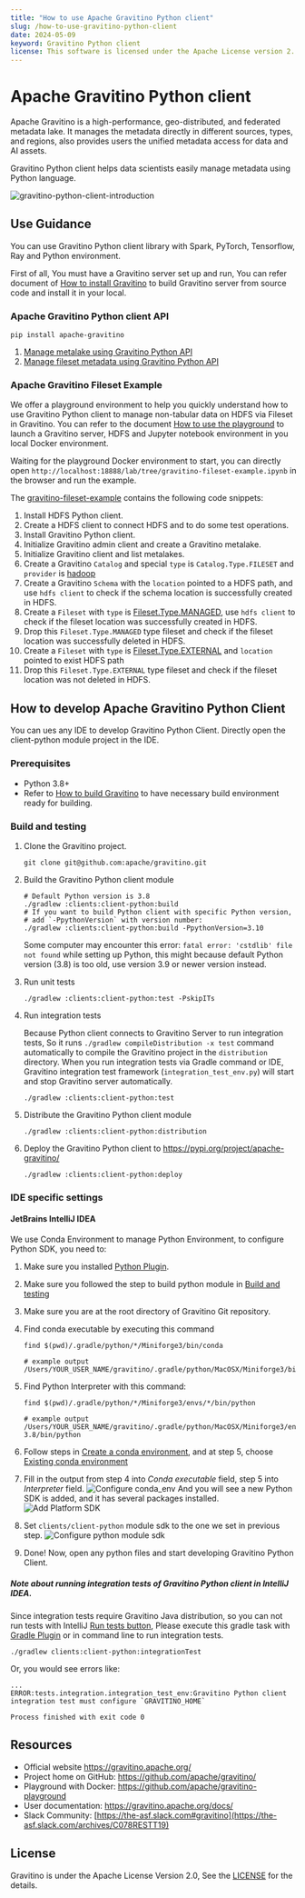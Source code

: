 ```yaml
---
title: "How to use Apache Gravitino Python client"
slug: /how-to-use-gravitino-python-client
date: 2024-05-09
keyword: Gravitino Python client
license: This software is licensed under the Apache License version 2.
---
```

# Apache Gravitino Python client

Apache Gravitino is a high-performance, geo-distributed, and federated metadata lake.
It manages the metadata directly in different sources, types, and regions, also provides users
the unified metadata access for data and AI assets.

Gravitino Python client helps data scientists easily manage metadata using Python language.

![gravitino-python-client-introduction](./assets/gravitino-python-client-introduction.png)

## Use Guidance

You can use Gravitino Python client library with Spark, PyTorch, Tensorflow, Ray and Python environment.

First of all, You must have a Gravitino server set up and run, You can refer document of
[How to install Gravitino](./how-to-install.md) to build Gravitino server from source code and
install it in your local.

### Apache Gravitino Python client API

```shell
pip install apache-gravitino
```

1. [Manage metalake using Gravitino Python API](./manage-metalake-using-gravitino.md?language=python)
2. [Manage fileset metadata using Gravitino Python API](./manage-fileset-metadata-using-gravitino.md?language=python)

### Apache Gravitino Fileset Example

We offer a playground environment to help you quickly understand how to use Gravitino Python
client to manage non-tabular data on HDFS via Fileset in Gravitino. You can refer to the
document [How to use the playground](./how-to-use-the-playground.md)
to launch a Gravitino server, HDFS and Jupyter notebook environment in you local Docker environment.

Waiting for the playground Docker environment to start, you can directly open
`http://localhost:18888/lab/tree/gravitino-fileset-example.ipynb` in the browser and run the example.

The [gravitino-fileset-example](https://github.com/apache/gravitino-playground/blob/main/init/jupyter/gravitino-fileset-example.ipynb)
contains the following code snippets:

1. Install HDFS Python client.
2. Create a HDFS client to connect HDFS and to do some test operations.
3. Install Gravitino Python client.
4. Initialize Gravitino admin client and create a Gravitino metalake.
5. Initialize Gravitino client and list metalakes.
6. Create a Gravitino `Catalog` and special `type` is `Catalog.Type.FILESET` and `provider` is
   [hadoop](./hadoop-catalog.md)
7. Create a Gravitino `Schema` with the `location` pointed to a HDFS path, and use `hdfs client` to
   check if the schema location is successfully created in HDFS.
8. Create a `Fileset` with `type` is [Fileset.Type.MANAGED](./manage-fileset-metadata-using-gravitino.md#fileset-operations),
   use `hdfs client` to check if the fileset location was successfully created in HDFS.
9. Drop this `Fileset.Type.MANAGED` type fileset and check if the fileset location was
   successfully deleted in HDFS.
10. Create a `Fileset` with `type` is [Fileset.Type.EXTERNAL](./manage-fileset-metadata-using-gravitino.md#fileset-operations)
    and `location` pointed to exist HDFS path
11. Drop this `Fileset.Type.EXTERNAL` type fileset and check if the fileset location was
    not deleted in HDFS.

## How to develop Apache Gravitino Python Client

You can ues any IDE to develop Gravitino Python Client. Directly open the client-python module project in the IDE.

### Prerequisites

+ Python 3.8+
+ Refer to [How to build Gravitino](./how-to-build.md#prerequisites) to have necessary build
  environment ready for building.

### Build and testing

1. Clone the Gravitino project.

    ```shell
    git clone git@github.com:apache/gravitino.git
    ```

2. Build the Gravitino Python client module

    ```shell
    # Default Python version is 3.8
    ./gradlew :clients:client-python:build
    # If you want to build Python client with specific Python version,
    # add `-PpythonVersion` with version number:
    ./gradlew :clients:client-python:build -PpythonVersion=3.10
    ```
   Some computer may encounter this error: `fatal error: 'cstdlib' file not found` while setting up Python,
   this might because default Python version (3.8) is too
   old, use version 3.9 or newer version instead.
 
3. Run unit tests

    ```shell
    ./gradlew :clients:client-python:test -PskipITs
    ```

4. Run integration tests

   Because Python client connects to Gravitino Server to run integration tests,
   So it runs `./gradlew compileDistribution -x test` command automatically to compile the
   Gravitino project in the `distribution` directory. When you run integration tests via Gradle
   command or IDE, Gravitino integration test framework (`integration_test_env.py`)
   will start and stop Gravitino server automatically.

    ```shell
    ./gradlew :clients:client-python:test
    ```

5. Distribute the Gravitino Python client module

    ```shell
    ./gradlew :clients:client-python:distribution
    ```

6. Deploy the Gravitino Python client to https://pypi.org/project/apache-gravitino/

    ```shell
    ./gradlew :clients:client-python:deploy
    ```
   
### IDE specific settings

#### JetBrains IntelliJ IDEA

We use Conda Environment to manage Python Environment, to configure Python
SDK, you need to:

1. Make sure you installed [Python Plugin](https://plugins.jetbrains.com/plugin/631-python).
2. Make sure you followed the step to build python module in [Build and testing](#build-and-testing)
3. Make sure you are at the root directory of Gravitino Git repository. 
4. Find conda executable by executing this command

   ```shell
   find $(pwd)/.gradle/python/*/Miniforge3/bin/conda
   
   # example output
   /Users/YOUR_USER_NAME/gravitino/.gradle/python/MacOSX/Miniforge3/bin/conda
   ```

5. Find Python Interpreter with this command:

   ```shell
   find $(pwd)/.gradle/python/*/Miniforge3/envs/*/bin/python
   
   # example output
   /Users/YOUR_USER_NAME/gravitino/.gradle/python/MacOSX/Miniforge3/envs/python-3.8/bin/python
   ```

6. Follow steps in [Create a conda environment](https://www.jetbrains.com/help/idea/configuring-python-sdk.html#gdizlj_44), 
and at step 5, choose [Existing conda environment](https://www.jetbrains.com/help/idea/configuring-python-sdk.html#existing-conda-environment)

7. Fill in the output from step 4 into *Conda executable* field, step 5 into *Interpreter* field.
![Configure conda_env](./assets/configure-conda-env.png)
And you will see a new Python SDK is added, and it has several packages installed.
![Add Platform SDK](./assets/add-platform-sdk.png)

8. Set `clients/client-python` module sdk to the one we set in previous step.
![Configure python module sdk](./assets/configure-python-module-sdk.png)

9. Done! Now, open any python files and start developing Gravitino Python Client.

##### Note about running integration tests of Gravitino Python client in IntelliJ IDEA.

Since integration tests require Gravitino Java distribution, so you can not run tests with IntelliJ
[Run tests button](https://www.jetbrains.com/help/idea/performing-tests.html),
Please execute this gradle task with [Gradle Plugin](https://plugins.jetbrains.com/docs/intellij/tools-intellij-platform-gradle-plugin.html)
or in command line to run integration tests.

```shell
./gradlew clients:client-python:integrationTest
```

Or, you would see errors like:

```shell
...
ERROR:tests.integration.integration_test_env:Gravitino Python client integration test must configure `GRAVITINO_HOME`

Process finished with exit code 0
```

## Resources

+ Official website https://gravitino.apache.org/
+ Project home on GitHub: https://github.com/apache/gravitino/
+ Playground with Docker: https://github.com/apache/gravitino-playground
+ User documentation: https://gravitino.apache.org/docs/
+ Slack Community: [https://the-asf.slack.com#gravitino](https://the-asf.slack.com/archives/C078RESTT19)

## License

Gravitino is under the Apache License Version 2.0, See the [LICENSE](https://github.com/apache/gravitino/blob/main/LICENSE) for the details.

